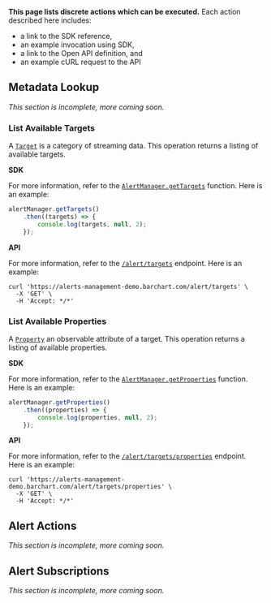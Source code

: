 **This page lists discrete actions which can be executed.** Each action described here includes:

* a link to the SDK reference,
* an example invocation using SDK,
* a link to the Open API definition, and
* an example cURL request to the API

## Metadata Lookup

_This section is incomplete, more coming soon._

### List Available Targets

A [```Target```](/content/concepts/alert_data_structure?id=target) is a category of streaming data. This operation returns a listing of available targets.

**SDK**

For more information, refer to the [```AlertManager.getTargets```](/content/sdk/lib?id=alertmanagergettargets) function. Here is an example:

```js
alertManager.getTargets()
	.then((targets) => {
		console.log(targets, null, 2);
	});
```

**API**

For more information, refer to the [```/alert/targets```](content/api/paths?id=get-alerttargets) endpoint. Here is an example:

```shell
curl 'https://alerts-management-demo.barchart.com/alert/targets' \
  -X 'GET' \
  -H 'Accept: */*'
```
### List Available Properties

A [```Property```](/content/concepts/alert_data_structure?id=property) an observable attribute of a target. This operation returns a listing of available properties.

**SDK**

For more information, refer to the [```AlertManager.getProperties```](/content/sdk/lib?id=alertmanagergetproperties) function. Here is an example:

```js
alertManager.getProperties()
	.then((properties) => {
		console.log(properties, null, 2);
	});
```

**API**

For more information, refer to the [```/alert/targets/properties```](/content/api/paths?id=get-alerttargetsproperties) endpoint. Here is an example:

```shell
curl 'https://alerts-management-demo.barchart.com/alert/targets/properties' \
  -X 'GET' \
  -H 'Accept: */*'
```

## Alert Actions

_This section is incomplete, more coming soon._

## Alert Subscriptions

_This section is incomplete, more coming soon._
